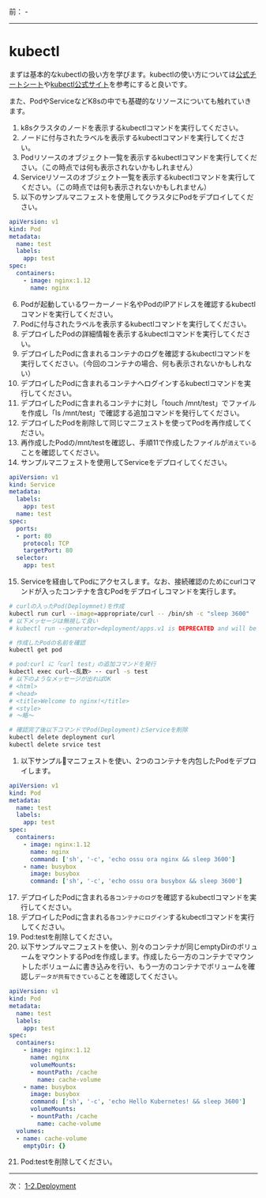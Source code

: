 前： -  

---

# kubectl
まずは基本的なkubectlの扱い方を学びます。kubectlの使い方については[公式チートシート](https://kubernetes.io/docs/reference/kubectl/cheatsheet/)や[kubectl公式サイト](https://kubectl.docs.kubernetes.io/)を参考にすると良いです。

また、PodやServiceなどK8sの中でも基礎的なリソースについても触れていきます。

1. k8sクラスタのノードを表示するkubectlコマンドを実行してください。
2. ノードに付与されたラベルを表示するkubectlコマンドを実行してください。
3. Podリソースのオブジェクト一覧を表示するkubectlコマンドを実行してください。（この時点では何も表示されないかもしれません）
4. Serviceリソースのオブジェクト一覧を表示するkubectlコマンドを実行してください。（この時点では何も表示されないかもしれません）
5. 以下のサンプルマニフェストを使用してクラスタにPodをデプロイしてください。
``` yaml
apiVersion: v1
kind: Pod
metadata:
  name: test
  labels:
    app: test
spec:
  containers:
    - image: nginx:1.12
      name: nginx
```
6. Podが起動しているワーカーノード名やPodのIPアドレスを確認するkubectlコマンドを実行してください。
7. Podに付与されたラベルを表示するkubectlコマンドを実行してください。
8. デプロイしたPodの詳細情報を表示するkubectlコマンドを実行してください。
9. デプロイしたPodに含まれるコンテナのログを確認するkubectlコマンドを実行してください。（今回のコンテナの場合、何も表示されないかもしれない）
10. デプロイしたPodに含まれるコンテナへログインするkubectlコマンドを実行してください。
11. デプロイしたPodに含まれるコンテナに対し「touch /mnt/test」でファイルを作成し「ls /mnt/test」で確認する追加コマンドを発行してください。
12. デプロイしたPodを削除して同じマニフェストを使ってPodを再作成してください。
13. 再作成したPodの/mnt/testを確認し、手順11で作成したファイルが``消えている``ことを確認してください。
14. サンプルマニフェストを使用してServiceをデプロイしてください。
``` yaml
apiVersion: v1
kind: Service
metadata:
  labels:
    app: test
  name: test
spec:
  ports:
  - port: 80
    protocol: TCP
    targetPort: 80
  selector:
    app: test
```
15. Serviceを経由してPodにアクセスします。なお、接続確認のためにcurlコマンドが入ったコンテナを含むPodをデプロイしコマンドを実行します。
``` sh
# curlの入ったPod(Deploymnet)を作成
kubectl run curl --image=appropriate/curl -- /bin/sh -c "sleep 3600"
# 以下メッセージは無視して良い
# kubectl run --generator=deployment/apps.v1 is DEPRECATED and will be removed in a future version. Use kubectl run --generator=run-pod/v1 or kubectl create instead.

# 作成したPodの名前を確認
kubectl get pod

# pod:curl に「curl test」の追加コマンドを発行
kubectl exec curl-<乱数> -- curl -s test
# 以下のようなメッセージが出ればOK
# <html>
# <head>
# <title>Welcome to nginx!</title>
# <style>
# 〜略〜

# 確認完了後以下コマンドでPod(Deployment)とServiceを削除
kubectl delete deployment curl
kubectl delete srvice test
```
1.  以下サンプルマニフェストを使い、2つのコンテナを内包したPodをデプロイします。
``` yaml
apiVersion: v1
kind: Pod
metadata:
  name: test
  labels:
    app: test
spec:
  containers:
    - image: nginx:1.12
      name: nginx
      command: ['sh', '-c', 'echo ossu ora nginx && sleep 3600']
    - name: busybox
      image: busybox
      command: ['sh', '-c', 'echo ossu ora busybox && sleep 3600']
```
17. デプロイしたPodに含まれる``各コンテナのログ``を確認するkubectlコマンドを実行してください。
18. デプロイしたPodに含まれる``各コンテナにログイン``するkubectlコマンドを実行してください。
19. Pod:testを削除してください。
20. 以下サンプルマニフェストを使い、別々のコンテナが同じemptyDirのボリュームをマウントするPodを作成します。作成したら一方のコンテナでマウントしたボリュームに書き込みを行い、もう一方のコンテナでボリュームを確認し``データが共有できている``ことを確認してください。
``` yaml
apiVersion: v1
kind: Pod
metadata:
  name: test
  labels:
    app: test
spec:
  containers:
    - image: nginx:1.12
      name: nginx
      volumeMounts:
      - mountPath: /cache
        name: cache-volume
    - name: busybox
      image: busybox
      command: ['sh', '-c', 'echo Hello Kubernetes! && sleep 3600']
      volumeMounts:
      - mountPath: /cache
        name: cache-volume
  volumes:
  - name: cache-volume
    emptyDir: {}
```
21.  Pod:testを削除してください。

---

次： [1-2.Deployment](1-2.Deployment.md)